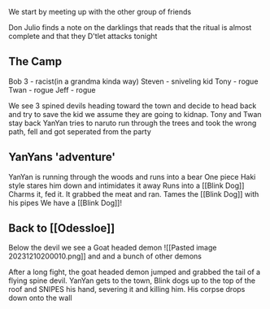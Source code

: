 We start by meeting up with the other group of friends 

Don Julio finds a note on the darklings that reads that the ritual is almost complete and that they D'tlet attacks tonight 

## The Camp 
Bob 3 - racist(in a grandma kinda way)
Steven - sniveling kid
Tony - rogue 
Twan - rogue 
Jeff - rogue

We see 3 spined devils heading toward the town and decide to head back and try to save the kid we assume they are going to kidnap. Tony and Twan stay back 
YanYan tries to naruto run through the trees and took the wrong path, fell and got seperated from the party 

## YanYans 'adventure'

YanYan is running through the woods and runs into a bear 
One piece Haki style stares him down and intimidates it away
Runs into a [[Blink Dog]] 
Charms it, fed it. It grabbed the meat and ran. 
Tames the [[Blink Dog]] with his pipes 
We have a [[Blink Dog]]! 

## Back to [[Odessloe]] 

Below the devil we see a Goat headed demon
![[Pasted image 20231210200010.png]]
and and a bunch of other demons 

After a long fight, the goat headed demon jumped and grabbed the tail of a flying spine devil. YanYan gets to the town, Blink dogs up to the top of the roof and SNIPES his hand, severing it and killing him. His corpse drops down onto the wall 